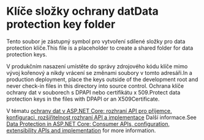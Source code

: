 # <a name="data-protection-key-folder"></a><span data-ttu-id="f2376-101">Klíče složky ochrany dat</span><span class="sxs-lookup"><span data-stu-id="f2376-101">Data protection key folder</span></span>

<span data-ttu-id="f2376-102">Tento soubor je zástupný symbol pro vytvoření sdílené složky pro data protection klíče.</span><span class="sxs-lookup"><span data-stu-id="f2376-102">This file is a placeholder to create a shared folder for data protection keys.</span></span>

<span data-ttu-id="f2376-103">V produkčním nasazení umístěte do správy zdrojového kódu klíče mimo vývoj kořenový a nikdy vrácení se změnami soubory v tomto adresáři.</span><span class="sxs-lookup"><span data-stu-id="f2376-103">In a production deployment, place the keys outside of the development root and never check-in files in this directory into source control.</span></span> <span data-ttu-id="f2376-104">Ochrana klíče ochrany dat v souborech s DPAPI nebo certifikátu x 509.</span><span class="sxs-lookup"><span data-stu-id="f2376-104">Protect data protection keys in the files with DPAPI or an X509Certificate.</span></span>

<span data-ttu-id="f2376-105">V tématu [ochrany dat v ASP.NET Core: rozhraní API pro příjemce, konfiguraci, rozšiřitelnost rozhraní API a implementace](https://docs.microsoft.com/aspnet/core/security/data-protection/) Další informace.</span><span class="sxs-lookup"><span data-stu-id="f2376-105">See [Data Protection in ASP.NET Core: Consumer APIs, configuration, extensibility APIs and implementation](https://docs.microsoft.com/aspnet/core/security/data-protection/) for more information.</span></span>
